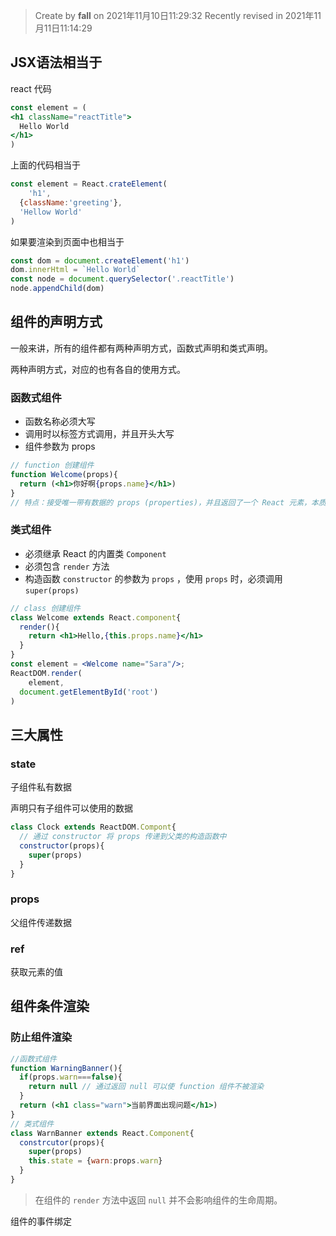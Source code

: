 >Create by **fall** on 2021年11月10日11:29:32
>Recently revised in 2021年11月11日11:14:29

## JSX语法相当于

react 代码

```jsx
const element = (
<h1 className="reactTitle">
  Hello World
</h1>
)
```

上面的代码相当于

```js
const element = React.crateElement(
	'h1',
  {className:'greeting'},
  'Hellow World'
)
```

如果要渲染到页面中也相当于

```js
const dom = document.createElement('h1')
dom.innerHtml = `Hello World`
const node = document.querySelector('.reactTitle')
node.appendChild(dom)
```



## 组件的声明方式

一般来讲，所有的组件都有两种声明方式，函数式声明和类式声明。

两种声明方式，对应的也有各自的使用方式。

### 函数式组件

- 函数名称必须大写
- 调用时以标签方式调用，并且开头大写
- 组件参数为 props

```jsx
// function 创建组件
function Welcome(props){
  return (<h1>你好啊{props.name}</h1>)
}
// 特点：接受唯一带有数据的 props (properties)，并且返回了一个 React 元素，本质上就是 JavaScript 函数
```

### 类式组件

- 必须继承 React 的内置类 `Component`
- 必须包含 `render` 方法
- 构造函数 `constructor` 的参数为 `props` ，使用 `props` 时，必须调用 `super(props)`

```jsx
// class 创建组件
class Welcome extends React.component{
  render(){
    return <h1>Hello,{this.props.name}</h1>
  }
}
const element = <Welcome name="Sara"/>;
ReactDOM.render(
	element,
  document.getElementById('root')
)
```

## 三大属性

### state

子组件私有数据

声明只有子组件可以使用的数据

```jsx
class Clock extends ReactDOM.Compont{
  // 通过 constructor 将 props 传递到父类的构造函数中
  constructor(props){
    super(props)
  }
}
```

### props

父组件传递数据

### ref

获取元素的值

## 组件条件渲染

### 防止组件渲染

```jsx
//函数式组件
function WarningBanner(){
  if(props.warn===false){
    return null // 通过返回 null 可以使 function 组件不被渲染
  }
  return (<h1 class="warn">当前界面出现问题</h1>)
}
// 类式组件
class WarnBanner extends React.Component{
  constrcutor(props){
    super(props)
    this.state = {warn:props.warn}
  }
}
```

> 在组件的 `render` 方法中返回 `null` 并不会影响组件的生命周期。

组件的事件绑定

